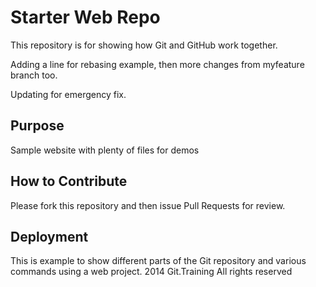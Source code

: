 # Starter Web Repo

This repository is for showing how Git and GitHub work together.

Adding a line for rebasing example, then more changes from myfeature branch too.

Updating for emergency fix.

## Purpose

Sample website with plenty of files for demos

## How to Contribute

Please fork this repository and then issue Pull Requests for review. 

## Deployment

This is example to show different parts of the Git repository and various commands using a web project.
2014 Git.Training All rights reserved
